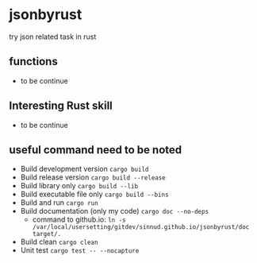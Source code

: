 # jsonbyrust
try json related task in rust

## functions
- to be continue

## Interesting Rust skill
- to be continue

## useful command need to be noted
- Build development version `cargo build`
- Build release version `cargo build --release`
- Build library only `cargo build --lib`
- Build executable file only `cargo build --bins`
- Build and run `cargo run`
- Build documentation (only my code) `cargo doc --no-deps`
  - command to github.io: `ln -s /var/local/usersetting/gitdev/sinnud.github.io/jsonbyrust/doc target/.`
- Build clean `cargo clean`
- Unit test `cargo test -- --nocapture`
